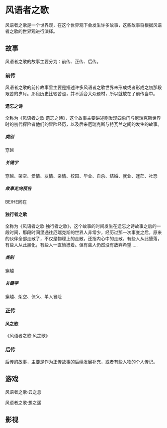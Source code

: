 # 风语者之歌

风语者之歌是一个世界观，在这个世界观下会发生许多故事，这些故事将根据风语者之歌的世界观进行演绎。

## 故事

风语者之歌的故事主要分为：前传、正传、后传。

### 前传

风语者之歌的前传故事里主要是描述许多风语者之歌世界未形成或者形成之初那段艰苦的岁月。那段历史比较苦涩，并不适合大众题材，所以就放在了前传当中。

#### 遗忘之诗

全称为《风语者之歌·遗忘之诗》，这个故事主要讲述刚发现四象门与厄瑞克斯世界时的初代探险者他们的冒险经历，以及后来厄瑞克斯与特瓦兰之间的发生的故事。

##### 类别

穿越

##### 关键字

穿越、架空、爱情、友情、亲情、校园、毕业、自杀、结婚、就业、迷茫、社恐

##### 故事走向预告

BE/HE同在

#### 独行者之歌

全称为《风语者之歌·独行者之歌》，这个故事的时间发生在遗忘之诗故事之后的一段时间，那段时间里通往厄瑞克斯的世界人非常少，经历过那一次事变之后，原来的伙伴全部走散了，不仅是物理上的走散，还指内心中的走散。有些人从此堕落，有些人从此黑化，有些人一直愤懑着。但有些人仍然没有放弃希望.....

##### 类别

穿越

##### 关键字

穿越、架空、侠义、单人冒险

### 正传

#### 风之歌

《风语者之歌·风之歌》

### 后传

后传的故事，主要是作为正传故事的后续发展补充，或者有些人物的个人传记。

## 游戏

风语者之歌·云之息

风语者之歌·想之遥

## 影视